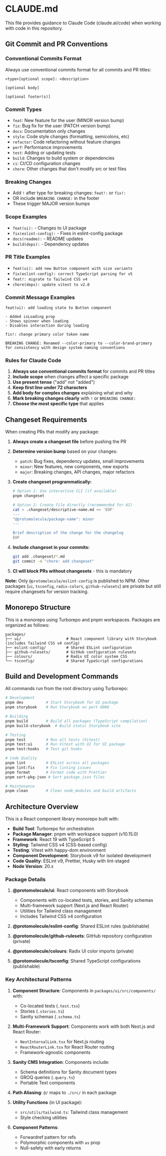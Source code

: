 # CLAUDE.md

This file provides guidance to Claude Code (claude.ai/code) when working with code in this repository.

## Git Commit and PR Conventions

### Conventional Commits Format

Always use conventional commits format for all commits and PR titles:

```text
<type>[optional scope]: <description>

[optional body]

[optional footer(s)]
```

### Commit Types

- `feat`: New feature for the user (MINOR version bump)
- `fix`: Bug fix for the user (PATCH version bump)
- `docs`: Documentation only changes
- `style`: Code style changes (formatting, semicolons, etc)
- `refactor`: Code refactoring without feature changes
- `perf`: Performance improvements
- `test`: Adding or updating tests
- `build`: Changes to build system or dependencies
- `ci`: CI/CD configuration changes
- `chore`: Other changes that don't modify src or test files

### Breaking Changes

- Add `!` after type for breaking changes: `feat!:` or `fix!:`
- OR include `BREAKING CHANGE:` in the footer
- These trigger MAJOR version bumps

### Scope Examples

- `feat(ui):` - Changes to UI package
- `fix(eslint-config):` - Fixes in eslint-config package
- `docs(readme):` - README updates
- `build(deps):` - Dependency updates

### PR Title Examples

- `feat(ui): add new Button component with size variants`
- `fix(eslint-config): correct TypeScript parsing for v5`
- `feat!: migrate to Tailwind CSS v4`
- `chore(deps): update vitest to v2.0`

### Commit Message Examples

```text
feat(ui): add loading state to Button component

- Added isLoading prop
- Shows spinner when loading
- Disables interaction during loading
```

```text
fix!: change primary color token name

BREAKING CHANGE: Renamed --color-primary to --color-brand-primary
for consistency with design system naming conventions
```

### Rules for Claude Code

1. **Always use conventional commits format** for commits and PR titles
2. **Include scope** when changes affect a specific package
3. **Use present tense** ("add" not "added")
4. **Keep first line under 72 characters**
5. **Add body for complex changes** explaining what and why
6. **Mark breaking changes clearly** with `!` or `BREAKING CHANGE:`
7. **Choose the most specific type** that applies

## Changeset Requirements

When creating PRs that modify any package:

1. **Always create a changeset file** before pushing the PR
2. **Determine version bump** based on your changes:
   - `patch`: Bug fixes, dependency updates, small improvements
   - `minor`: New features, new components, new exports
   - `major`: Breaking changes, API changes, major refactors

3. **Create changeset programmatically:**

   ```bash
   # Option 1: Use interactive CLI (if available)
   pnpm changeset

   # Option 2: Create file directly (recommended for AI)
   cat > .changeset/descriptive-name.md << 'EOF'
   ---
   "@protomolecule/package-name": minor
   ---

   Brief description of the change for the changelog
   EOF
   ```

4. **Include changeset in your commits:**

   ```bash
   git add .changeset/*.md
   git commit -m "chore: add changeset"
   ```

5. **CI will block PRs without changesets** - this is mandatory

**Note:** Only `@protomolecule/eslint-config` is published to NPM. Other packages (`ui`, `tsconfig`, `radix-colors`, `github-rulesets`) are private but still require changesets for version tracking.

## Monorepo Structure

This is a monorepo using Turborepo and pnpm workspaces. Packages are organized as follows:

```text
packages/
├── ui/                    # React component library with Storybook (includes Tailwind CSS v4 config)
├── eslint-config/         # Shared ESLint configuration
├── github-rulesets/       # GitHub configuration rulesets
├── colours/               # Radix UI color system CSS
└── tsconfig/              # Shared TypeScript configurations
```

## Build and Development Commands

All commands run from the root directory using Turborepo:

```bash
# Development
pnpm dev          # Start Storybook for UI package
pnpm storybook    # Run Storybook on port 6006

# Building
pnpm build        # Build all packages (TypeScript compilation)
pnpm build-storybook  # Build static Storybook site

# Testing
pnpm test         # Run all tests (Vitest)
pnpm test:ui      # Run Vitest with UI for UI package
pnpm test:hooks   # Test git hooks

# Code Quality
pnpm lint         # ESLint across all packages
pnpm lint:fix     # Fix linting issues
pnpm format       # Format code with Prettier
pnpm sort-pkg-json # Sort package.json files

# Maintenance
pnpm clean        # Clean node_modules and build artifacts
```

## Architecture Overview

This is a React component library monorepo built with:

- **Build Tool**: Turborepo for orchestration
- **Package Manager**: pnpm with workspace support (v10.15.0)
- **Framework**: React 19 with TypeScript 5
- **Styling**: Tailwind CSS v4 (CSS-based config)
- **Testing**: Vitest with happy-dom environment
- **Component Development**: Storybook v9 for isolated development
- **Code Quality**: ESLint v9, Prettier, Husky with lint-staged
- **Node Version**: 20.x

### Package Details

1. **@protomolecule/ui**: React components with Storybook
   - Components with co-located tests, stories, and Sanity schemas
   - Multi-framework support (Next.js and React Router)
   - Utilities for Tailwind class management
   - Includes Tailwind CSS v4 configuration

2. **@protomolecule/eslint-config**: Shared ESLint rules (publishable)

3. **@protomolecule/github-rulesets**: GitHub repository configuration (private)

4. **@protomolecule/colours**: Radix UI color imports (private)

5. **@protomolecule/tsconfig**: Shared TypeScript configurations (publishable)

### Key Architectural Patterns

1. **Component Structure**: Components in `packages/ui/src/components/` with:
   - Co-located tests (`.test.tsx`)
   - Stories (`.stories.ts`)
   - Sanity schemas (`.schema.ts`)

2. **Multi-Framework Support**: Components work with both Next.js and React Router:
   - `NextInternalLink.tsx` for Next.js routing
   - `ReactRouterLink.tsx` for React Router routing
   - Framework-agnostic components

3. **Sanity CMS Integration**: Components include:
   - Schema definitions for Sanity document types
   - GROQ queries (`.query.ts`)
   - Portable Text components

4. **Path Aliasing**: `@/` maps to `./src/` in each package

5. **Utility Functions** (in UI package):
   - `src/utils/tailwind.ts`: Tailwind class management
   - Style checking utilities

6. **Component Patterns**:
   - Forwardref pattern for refs
   - Polymorphic components with `as` prop
   - Null-safety with early returns
